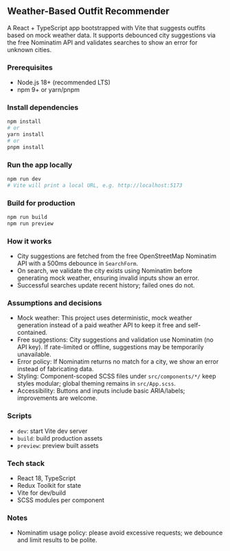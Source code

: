 ## Weather-Based Outfit Recommender

A React + TypeScript app bootstrapped with Vite that suggests outfits based on mock weather data. It supports debounced city suggestions via the free Nominatim API and validates searches to show an error for unknown cities.

### Prerequisites
- Node.js 18+ (recommended LTS)
- npm 9+ or yarn/pnpm

### Install dependencies
```bash
npm install
# or
yarn install
# or
pnpm install
```

### Run the app locally
```bash
npm run dev
# Vite will print a local URL, e.g. http://localhost:5173
```

### Build for production
```bash
npm run build
npm run preview
```

### How it works
- City suggestions are fetched from the free OpenStreetMap Nominatim API with a 500ms debounce in `SearchForm`.
- On search, we validate the city exists using Nominatim before generating mock weather, ensuring invalid inputs show an error.
- Successful searches update recent history; failed ones do not.

### Assumptions and decisions
- Mock weather: This project uses deterministic, mock weather generation instead of a paid weather API to keep it free and self-contained.
- Free suggestions: City suggestions and validation use Nominatim (no API key). If rate-limited or offline, suggestions may be temporarily unavailable.
- Error policy: If Nominatim returns no match for a city, we show an error instead of fabricating data.
- Styling: Component-scoped SCSS files under `src/components/*/` keep styles modular; global theming remains in `src/App.scss`.
- Accessibility: Buttons and inputs include basic ARIA/labels; improvements are welcome.

### Scripts
- `dev`: start Vite dev server
- `build`: build production assets
- `preview`: preview built assets

### Tech stack
- React 18, TypeScript
- Redux Toolkit for state
- Vite for dev/build
- SCSS modules per component

### Notes
- Nominatim usage policy: please avoid excessive requests; we debounce and limit results to be polite.
